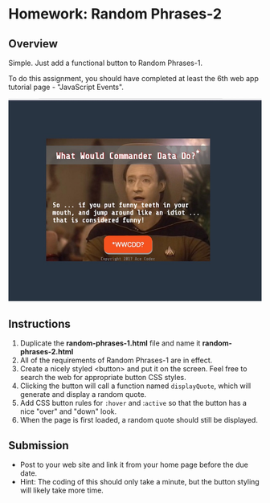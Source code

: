# Homework: Random Phrases-2

## Overview
Simple. Just add a functional button to Random Phrases-1.

To do this assignment, you should have completed at least the 6th web app tutorial page - "JavaScript Events".

![Web Page](_images/random-phrases-2-done.jpg)

## Instructions
1. Duplicate the **random-phrases-1.html** file and name it **random-phrases-2.html**
1. All of the requirements of Random Phrases-1 are in effect.
1. Create a nicely styled &lt;button> and put it on the screen. Feel free to search the web for appropriate button CSS styles.
1. Clicking the button will call a function named `displayQuote`, which will generate and display a random quote.
1. Add CSS button rules for `:hover` and :`active` so that the button has a nice "over" and "down" look.
1. When the page is first loaded, a random quote should still be displayed.

## Submission
- Post to your web site and link it from your home page before the due date.
- Hint: The coding of this should only take a minute, but the button styling will likely take more time.

